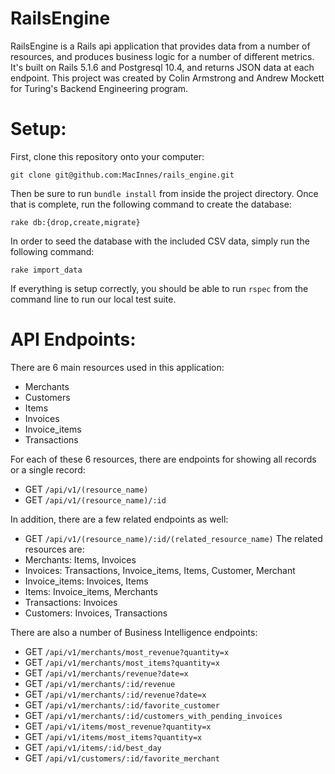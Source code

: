 # RailsEngine

RailsEngine is a Rails api application that provides data from a number of resources, and produces business logic for a number of different metrics.  It's built on Rails 5.1.6 and Postgresql 10.4, and returns JSON data at each endpoint.  This project was created by Colin Armstrong and Andrew Mockett for Turing's Backend Engineering program.

# Setup:

First, clone this repository onto your computer:
```
git clone git@github.com:MacInnes/rails_engine.git
```
Then be sure to run `bundle install` from inside the project directory.  Once that is complete, run the following command to create the database:
```
rake db:{drop,create,migrate}
```
In order to seed the database with the included CSV data, simply run the following command:
```
rake import_data
```
If everything is setup correctly, you should be able to run `rspec` from the command line to run our local test suite.

# API Endpoints:

There are 6 main resources used in this application:
* Merchants
* Customers
* Items
* Invoices
* Invoice_items
* Transactions

For each of these 6 resources, there are endpoints for showing all records or a single record:
* GET `/api/v1/(resource_name)`
* GET `/api/v1/(resource_name)/:id`

In addition, there are a few related endpoints as well:
* GET `/api/v1/(resource_name)/:id/(related_resource_name)`
The related resources are:
* Merchants: Items, Invoices
* Invoices: Transactions, Invoice_items, Items, Customer, Merchant
* Invoice_items: Invoices, Items
* Items: Invoice_items, Merchants
* Transactions: Invoices
* Customers: Invoices, Transactions

There are also a number of Business Intelligence endpoints:
* GET `/api/v1/merchants/most_revenue?quantity=x`
* GET `/api/v1/merchants/most_items?quantity=x`
* GET `/api/v1/merchants/revenue?date=x`
* GET `/api/v1/merchants/:id/revenue`
* GET `/api/v1/merchants/:id/revenue?date=x`
* GET `/api/v1/merchants/:id/favorite_customer`
* GET `/api/v1/merchants/:id/customers_with_pending_invoices`
* GET `/api/v1/items/most_revenue?quantity=x`
* GET `/api/v1/items/most_items?quantity=x`
* GET `/api/v1/items/:id/best_day`
* GET `/api/v1/customers/:id/favorite_merchant`
